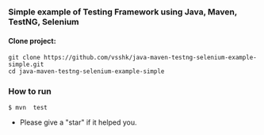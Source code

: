 
### Simple example of Testing Framework using Java, Maven, TestNG, Selenium

#### Clone project:
```
git clone https://github.com/vsshk/java-maven-testng-selenium-example-simple.git
cd java-maven-testng-selenium-example-simple
```
### How to run
```
$ mvn  test
```
* Please give a "star" if it helped you.
